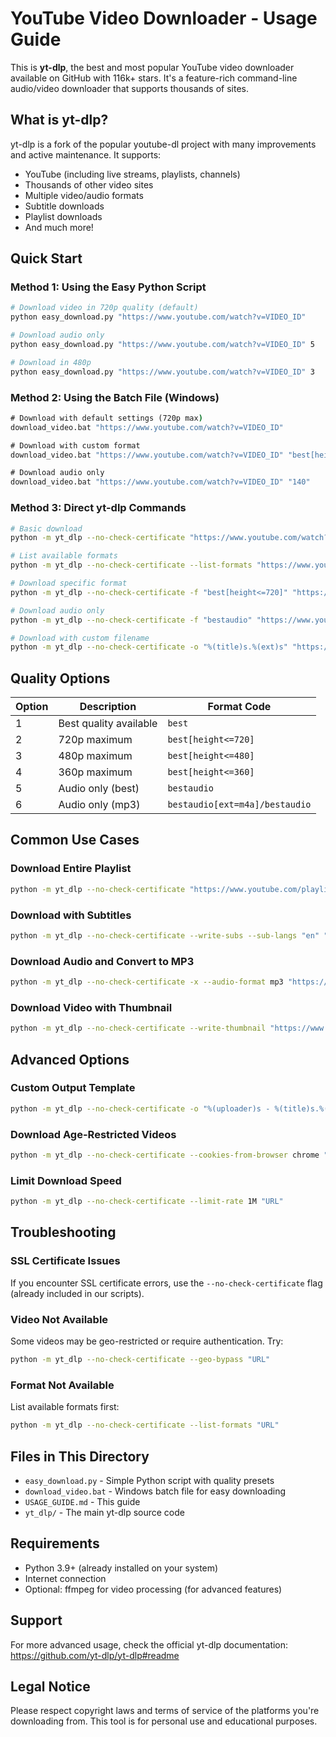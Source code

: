 # YouTube Video Downloader - Usage Guide

This is **yt-dlp**, the best and most popular YouTube video downloader available on GitHub with 116k+ stars. It's a feature-rich command-line audio/video downloader that supports thousands of sites.

## What is yt-dlp?

yt-dlp is a fork of the popular youtube-dl project with many improvements and active maintenance. It supports:
- YouTube (including live streams, playlists, channels)
- Thousands of other video sites
- Multiple video/audio formats
- Subtitle downloads
- Playlist downloads
- And much more!

## Quick Start

### Method 1: Using the Easy Python Script
```bash
# Download video in 720p quality (default)
python easy_download.py "https://www.youtube.com/watch?v=VIDEO_ID"

# Download audio only
python easy_download.py "https://www.youtube.com/watch?v=VIDEO_ID" 5

# Download in 480p
python easy_download.py "https://www.youtube.com/watch?v=VIDEO_ID" 3
```

### Method 2: Using the Batch File (Windows)
```cmd
# Download with default settings (720p max)
download_video.bat "https://www.youtube.com/watch?v=VIDEO_ID"

# Download with custom format
download_video.bat "https://www.youtube.com/watch?v=VIDEO_ID" "best[height<=480]"

# Download audio only
download_video.bat "https://www.youtube.com/watch?v=VIDEO_ID" "140"
```

### Method 3: Direct yt-dlp Commands
```bash
# Basic download
python -m yt_dlp --no-check-certificate "https://www.youtube.com/watch?v=VIDEO_ID"

# List available formats
python -m yt_dlp --no-check-certificate --list-formats "https://www.youtube.com/watch?v=VIDEO_ID"

# Download specific format
python -m yt_dlp --no-check-certificate -f "best[height<=720]" "https://www.youtube.com/watch?v=VIDEO_ID"

# Download audio only
python -m yt_dlp --no-check-certificate -f "bestaudio" "https://www.youtube.com/watch?v=VIDEO_ID"

# Download with custom filename
python -m yt_dlp --no-check-certificate -o "%(title)s.%(ext)s" "https://www.youtube.com/watch?v=VIDEO_ID"
```

## Quality Options

| Option | Description | Format Code |
|--------|-------------|-------------|
| 1 | Best quality available | `best` |
| 2 | 720p maximum | `best[height<=720]` |
| 3 | 480p maximum | `best[height<=480]` |
| 4 | 360p maximum | `best[height<=360]` |
| 5 | Audio only (best) | `bestaudio` |
| 6 | Audio only (mp3) | `bestaudio[ext=m4a]/bestaudio` |

## Common Use Cases

### Download Entire Playlist
```bash
python -m yt_dlp --no-check-certificate "https://www.youtube.com/playlist?list=PLAYLIST_ID"
```

### Download with Subtitles
```bash
python -m yt_dlp --no-check-certificate --write-subs --sub-langs "en" "https://www.youtube.com/watch?v=VIDEO_ID"
```

### Download Audio and Convert to MP3
```bash
python -m yt_dlp --no-check-certificate -x --audio-format mp3 "https://www.youtube.com/watch?v=VIDEO_ID"
```

### Download Video with Thumbnail
```bash
python -m yt_dlp --no-check-certificate --write-thumbnail "https://www.youtube.com/watch?v=VIDEO_ID"
```

## Advanced Options

### Custom Output Template
```bash
python -m yt_dlp --no-check-certificate -o "%(uploader)s - %(title)s.%(ext)s" "URL"
```

### Download Age-Restricted Videos
```bash
python -m yt_dlp --no-check-certificate --cookies-from-browser chrome "URL"
```

### Limit Download Speed
```bash
python -m yt_dlp --no-check-certificate --limit-rate 1M "URL"
```

## Troubleshooting

### SSL Certificate Issues
If you encounter SSL certificate errors, use the `--no-check-certificate` flag (already included in our scripts).

### Video Not Available
Some videos may be geo-restricted or require authentication. Try:
```bash
python -m yt_dlp --no-check-certificate --geo-bypass "URL"
```

### Format Not Available
List available formats first:
```bash
python -m yt_dlp --no-check-certificate --list-formats "URL"
```

## Files in This Directory

- `easy_download.py` - Simple Python script with quality presets
- `download_video.bat` - Windows batch file for easy downloading
- `USAGE_GUIDE.md` - This guide
- `yt_dlp/` - The main yt-dlp source code

## Requirements

- Python 3.9+ (already installed on your system)
- Internet connection
- Optional: ffmpeg for video processing (for advanced features)

## Support

For more advanced usage, check the official yt-dlp documentation:
https://github.com/yt-dlp/yt-dlp#readme

## Legal Notice

Please respect copyright laws and terms of service of the platforms you're downloading from. This tool is for personal use and educational purposes.
